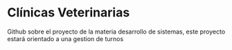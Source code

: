 # **Clínicas Veterinarias**
Github sobre el proyecto de la materia desarrollo de sistemas, este proyecto estará orientado a una gestion de turnos 
